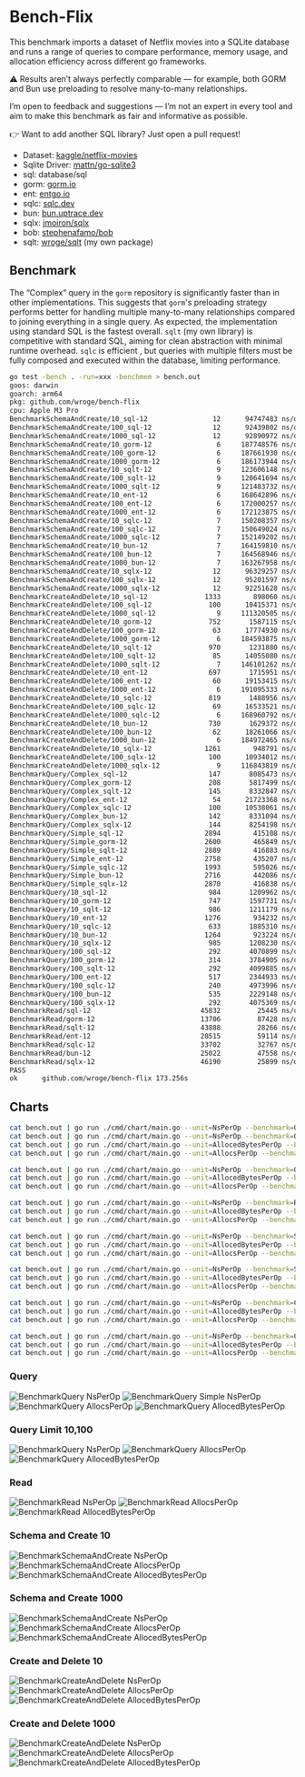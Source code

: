 # Bench-Flix

This benchmark imports a dataset of Netflix movies into a SQLite database and runs a range of queries to compare performance, memory usage, and allocation efficiency across different go frameworks.

⚠️ Results aren’t always perfectly comparable — for example, both GORM and Bun use preloading to resolve many-to-many relationships. 

I’m open to feedback and suggestions — I’m not an expert in every tool and aim to make this benchmark as fair and informative as possible.

👉 Want to add another SQL library? Just open a pull request!

- Dataset: [kaggle/netflix-movies](https://www.kaggle.com/datasets/bhargavchirumamilla/netflix-movies-and-tv-shows-till-2025)
- Sqlite Driver: [mattn/go-sqlite3](https://github.com/mattn/go-sqlite3)
- sql: database/sql
- gorm: [gorm.io](https://gorm.io/)
- ent: [entgo.io](https://entgo.io/)
- sqlc: [sqlc.dev](https://sqlc.dev/)
- bun: [bun.uptrace.dev](https://bun.uptrace.dev/)
- sqlx: [jmoiron/sqlx](https://jmoiron.github.io/sqlx/)
- bob: [stephenafamo/bob](https://bob.stephenafamo.com/docs/)
- sqlt: [wroge/sqlt](https://github.com/wroge/sqlt) (my own package)

## Benchmark

The “Complex” query in the ```gorm``` repository is significantly faster than in other implementations. This suggests that ```gorm```'s preloading strategy performs better for handling multiple many-to-many relationships compared to joining everything in a single query.
As expected, the implementation using standard SQL is the fastest overall.
```sqlt``` (my own library) is competitive with standard SQL, aiming for clean abstraction with minimal runtime overhead. 
```sqlc``` is efficient , but queries with multiple filters must be fully composed and executed within the database, limiting performance.

```bash
go test -bench . -run=xxx -benchmem > bench.out
goos: darwin
goarch: arm64
pkg: github.com/wroge/bench-flix
cpu: Apple M3 Pro
BenchmarkSchemaAndCreate/10_sql-12         	      12	  94747483 ns/op	10293553 B/op	  252126 allocs/op
BenchmarkSchemaAndCreate/100_sql-12        	      12	  92439802 ns/op	10274315 B/op	  252067 allocs/op
BenchmarkSchemaAndCreate/1000_sql-12       	      12	  92890972 ns/op	10271514 B/op	  252050 allocs/op
BenchmarkSchemaAndCreate/10_gorm-12        	       6	 187748576 ns/op	90605878 B/op	 1125615 allocs/op
BenchmarkSchemaAndCreate/100_gorm-12       	       6	 187661930 ns/op	90593441 B/op	 1125498 allocs/op
BenchmarkSchemaAndCreate/1000_gorm-12      	       6	 186173944 ns/op	90604456 B/op	 1125680 allocs/op
BenchmarkSchemaAndCreate/10_sqlt-12        	       9	 123606148 ns/op	21101958 B/op	  548847 allocs/op
BenchmarkSchemaAndCreate/100_sqlt-12       	       9	 120641694 ns/op	21159453 B/op	  549308 allocs/op
BenchmarkSchemaAndCreate/1000_sqlt-12      	       9	 121483732 ns/op	21128496 B/op	  549134 allocs/op
BenchmarkSchemaAndCreate/10_ent-12         	       6	 168642896 ns/op	40377832 B/op	 1002504 allocs/op
BenchmarkSchemaAndCreate/100_ent-12        	       6	 172000257 ns/op	40356352 B/op	 1002256 allocs/op
BenchmarkSchemaAndCreate/1000_ent-12       	       6	 172123875 ns/op	40344722 B/op	 1002214 allocs/op
BenchmarkSchemaAndCreate/10_sqlc-12        	       7	 150208357 ns/op	14914244 B/op	  463399 allocs/op
BenchmarkSchemaAndCreate/100_sqlc-12       	       7	 150649024 ns/op	14890195 B/op	  463187 allocs/op
BenchmarkSchemaAndCreate/1000_sqlc-12      	       7	 152149202 ns/op	14881841 B/op	  463105 allocs/op
BenchmarkSchemaAndCreate/10_bun-12         	       7	 164159810 ns/op	82727981 B/op	  428286 allocs/op
BenchmarkSchemaAndCreate/100_bun-12        	       7	 164568946 ns/op	82718881 B/op	  428281 allocs/op
BenchmarkSchemaAndCreate/1000_bun-12       	       7	 163267958 ns/op	82732716 B/op	  428422 allocs/op
BenchmarkSchemaAndCreate/10_sqlx-12        	      12	  96329257 ns/op	11195435 B/op	  290384 allocs/op
BenchmarkSchemaAndCreate/100_sqlx-12       	      12	  95201597 ns/op	11210752 B/op	  290518 allocs/op
BenchmarkSchemaAndCreate/1000_sqlx-12      	      12	  92251628 ns/op	11257504 B/op	  290930 allocs/op
BenchmarkCreateAndDelete/10_sql-12         	    1333	    898060 ns/op	   99334 B/op	    2322 allocs/op
BenchmarkCreateAndDelete/100_sql-12        	     100	  10415371 ns/op	 1073461 B/op	   25805 allocs/op
BenchmarkCreateAndDelete/1000_sql-12       	       9	 111320505 ns/op	10600969 B/op	  263450 allocs/op
BenchmarkCreateAndDelete/10_gorm-12        	     752	   1587115 ns/op	  856787 B/op	   10630 allocs/op
BenchmarkCreateAndDelete/100_gorm-12       	      63	  17774930 ns/op	 9311363 B/op	  115741 allocs/op
BenchmarkCreateAndDelete/1000_gorm-12      	       6	 184593875 ns/op	93450822 B/op	 1160658 allocs/op
BenchmarkCreateAndDelete/10_sqlt-12        	     970	   1231880 ns/op	  199993 B/op	    5174 allocs/op
BenchmarkCreateAndDelete/100_sqlt-12       	      85	  14055080 ns/op	 2159466 B/op	   56188 allocs/op
BenchmarkCreateAndDelete/1000_sqlt-12      	       7	 146101262 ns/op	21441068 B/op	  560566 allocs/op
BenchmarkCreateAndDelete/10_ent-12         	     697	   1715951 ns/op	  408148 B/op	    9917 allocs/op
BenchmarkCreateAndDelete/100_ent-12        	      60	  19153415 ns/op	 4363839 B/op	  106894 allocs/op
BenchmarkCreateAndDelete/1000_ent-12       	       6	 191095333 ns/op	42286826 B/op	 1044572 allocs/op
BenchmarkCreateAndDelete/10_sqlc-12        	     819	   1488956 ns/op	  148099 B/op	    4534 allocs/op
BenchmarkCreateAndDelete/100_sqlc-12       	      69	  16533521 ns/op	 1585974 B/op	   48948 allocs/op
BenchmarkCreateAndDelete/1000_sqlc-12      	       6	 168960792 ns/op	15243298 B/op	  475650 allocs/op
BenchmarkCreateAndDelete/10_bun-12         	     730	   1629372 ns/op	  839396 B/op	    4207 allocs/op
BenchmarkCreateAndDelete/100_bun-12        	      62	  18261066 ns/op	 8988730 B/op	   45271 allocs/op
BenchmarkCreateAndDelete/1000_bun-12       	       6	 184972465 ns/op	87590736 B/op	  441857 allocs/op
BenchmarkCreateAndDelete/10_sqlx-12        	    1261	    948791 ns/op	  107493 B/op	    2688 allocs/op
BenchmarkCreateAndDelete/100_sqlx-12       	     100	  10934012 ns/op	 1161774 B/op	   29714 allocs/op
BenchmarkCreateAndDelete/1000_sqlx-12      	       9	 116843819 ns/op	11465091 B/op	  301248 allocs/op
BenchmarkQuery/Complex_sql-12              	     147	   8085473 ns/op	    8418 B/op	     101 allocs/op
BenchmarkQuery/Complex_gorm-12             	     208	   5817499 ns/op	   74887 B/op	    1154 allocs/op
BenchmarkQuery/Complex_sqlt-12             	     145	   8332847 ns/op	    5212 B/op	     112 allocs/op
BenchmarkQuery/Complex_ent-12              	      54	  21723368 ns/op	   64611 B/op	    1282 allocs/op
BenchmarkQuery/Complex_sqlc-12             	     100	  10538061 ns/op	    3854 B/op	      91 allocs/op
BenchmarkQuery/Complex_bun-12              	     142	   8331094 ns/op	   41210 B/op	     462 allocs/op
BenchmarkQuery/Complex_sqlx-12             	     144	   8254198 ns/op	    9095 B/op	     103 allocs/op
BenchmarkQuery/Simple_sql-12               	    2894	    415108 ns/op	    3922 B/op	      83 allocs/op
BenchmarkQuery/Simple_gorm-12              	    2600	    465849 ns/op	   61580 B/op	     978 allocs/op
BenchmarkQuery/Simple_sqlt-12              	    2889	    416883 ns/op	    4107 B/op	     103 allocs/op
BenchmarkQuery/Simple_ent-12               	    2758	    435207 ns/op	   32214 B/op	     822 allocs/op
BenchmarkQuery/Simple_sqlc-12              	    1993	    595026 ns/op	    3490 B/op	      77 allocs/op
BenchmarkQuery/Simple_bun-12               	    2716	    442086 ns/op	   36639 B/op	     406 allocs/op
BenchmarkQuery/Simple_sqlx-12              	    2870	    416838 ns/op	    4626 B/op	      85 allocs/op
BenchmarkQuery/10_sql-12                   	     984	   1209962 ns/op	   21239 B/op	     461 allocs/op
BenchmarkQuery/10_gorm-12                  	     747	   1597731 ns/op	  178377 B/op	    3798 allocs/op
BenchmarkQuery/10_sqlt-12                  	     986	   1211179 ns/op	   23030 B/op	     529 allocs/op
BenchmarkQuery/10_ent-12                   	    1276	    934232 ns/op	   98819 B/op	    2269 allocs/op
BenchmarkQuery/10_sqlc-12                  	     633	   1885310 ns/op	   23617 B/op	     425 allocs/op
BenchmarkQuery/10_bun-12                   	    1264	    923224 ns/op	   71755 B/op	    1741 allocs/op
BenchmarkQuery/10_sqlx-12                  	     985	   1208230 ns/op	   26268 B/op	     436 allocs/op
BenchmarkQuery/100_sql-12                  	     292	   4070899 ns/op	  186909 B/op	    4254 allocs/op
BenchmarkQuery/100_gorm-12                 	     314	   3784905 ns/op	 1534801 B/op	   30597 allocs/op
BenchmarkQuery/100_sqlt-12                 	     292	   4099885 ns/op	  203563 B/op	    4766 allocs/op
BenchmarkQuery/100_ent-12                  	     517	   2344933 ns/op	  772213 B/op	   16487 allocs/op
BenchmarkQuery/100_sqlc-12                 	     240	   4973996 ns/op	  207996 B/op	    3861 allocs/op
BenchmarkQuery/100_bun-12                  	     535	   2229148 ns/op	  436369 B/op	   15238 allocs/op
BenchmarkQuery/100_sqlx-12                 	     292	   4075369 ns/op	  228297 B/op	    3959 allocs/op
BenchmarkRead/sql-12                       	   45832	     25445 ns/op	    2384 B/op	      69 allocs/op
BenchmarkRead/gorm-12                      	   13706	     87428 ns/op	   60054 B/op	    1004 allocs/op
BenchmarkRead/sqlt-12                      	   43888	     28266 ns/op	    3649 B/op	      93 allocs/op
BenchmarkRead/ent-12                       	   20515	     59114 ns/op	   33622 B/op	     848 allocs/op
BenchmarkRead/sqlc-12                      	   33702	     32767 ns/op	    2296 B/op	      67 allocs/op
BenchmarkRead/bun-12                       	   25022	     47558 ns/op	   36543 B/op	     414 allocs/op
BenchmarkRead/sqlx-12                      	   46190	     25899 ns/op	    2784 B/op	      70 allocs/op
PASS
ok  	github.com/wroge/bench-flix	173.256s
```

## Charts

```bash
cat bench.out | go run ./cmd/chart/main.go --unit=NsPerOp --benchmark=Query --variants=Simple,Complex
cat bench.out | go run ./cmd/chart/main.go --unit=NsPerOp --benchmark=Query --variants=Simple
cat bench.out | go run ./cmd/chart/main.go --unit=AllocedBytesPerOp --benchmark=Query --variants=Simple,Complex
cat bench.out | go run ./cmd/chart/main.go --unit=AllocsPerOp --benchmark=Query --variants=Simple,Complex

cat bench.out | go run ./cmd/chart/main.go --unit=NsPerOp --benchmark=Query --variants=10,100
cat bench.out | go run ./cmd/chart/main.go --unit=AllocedBytesPerOp --benchmark=Query --variants=10,100
cat bench.out | go run ./cmd/chart/main.go --unit=AllocsPerOp --benchmark=Query --variants=10,100

cat bench.out | go run ./cmd/chart/main.go --unit=NsPerOp --benchmark=Read
cat bench.out | go run ./cmd/chart/main.go --unit=AllocedBytesPerOp --benchmark=Read
cat bench.out | go run ./cmd/chart/main.go --unit=AllocsPerOp --benchmark=Read

cat bench.out | go run ./cmd/chart/main.go --unit=NsPerOp --benchmark=SchemaAndCreate --variants=10
cat bench.out | go run ./cmd/chart/main.go --unit=AllocedBytesPerOp --benchmark=SchemaAndCreate --variants=10
cat bench.out | go run ./cmd/chart/main.go --unit=AllocsPerOp --benchmark=SchemaAndCreate --variants=10

cat bench.out | go run ./cmd/chart/main.go --unit=NsPerOp --benchmark=SchemaAndCreate --variants=1000
cat bench.out | go run ./cmd/chart/main.go --unit=AllocedBytesPerOp --benchmark=SchemaAndCreate --variants=1000
cat bench.out | go run ./cmd/chart/main.go --unit=AllocsPerOp --benchmark=SchemaAndCreate --variants=1000

cat bench.out | go run ./cmd/chart/main.go --unit=NsPerOp --benchmark=CreateAndDelete --variants=1000
cat bench.out | go run ./cmd/chart/main.go --unit=AllocedBytesPerOp --benchmark=CreateAndDelete --variants=1000
cat bench.out | go run ./cmd/chart/main.go --unit=AllocsPerOp --benchmark=CreateAndDelete --variants=1000

cat bench.out | go run ./cmd/chart/main.go --unit=NsPerOp --benchmark=CreateAndDelete --variants=10
cat bench.out | go run ./cmd/chart/main.go --unit=AllocedBytesPerOp --benchmark=CreateAndDelete --variants=10
cat bench.out | go run ./cmd/chart/main.go --unit=AllocsPerOp --benchmark=CreateAndDelete --variants=10
```

### Query

![BenchmarkQuery NsPerOp](charts/Query_NsPerOp_SimpleComplex.png)
![BenchmarkQuery Simple NsPerOp](charts/Query_NsPerOp_Simple.png)
![BenchmarkQuery AllocsPerOp](charts/Query_AllocsPerOp_SimpleComplex.png)
![BenchmarkQuery AllocedBytesPerOp](charts/Query_AllocedBytesPerOp_SimpleComplex.png)

### Query Limit 10,100

![BenchmarkQuery NsPerOp](charts/Query_NsPerOp_10100.png)
![BenchmarkQuery AllocsPerOp](charts/Query_AllocsPerOp_10100.png)
![BenchmarkQuery AllocedBytesPerOp](charts/Query_AllocedBytesPerOp_10100.png)

### Read

![BenchmarkRead NsPerOp](charts/Read_NsPerOp.png)
![BenchmarkRead AllocsPerOp](charts/Read_AllocsPerOp.png)
![BenchmarkRead AllocedBytesPerOp](charts/Read_AllocedBytesPerOp.png)

### Schema and Create 10

![BenchmarkSchemaAndCreate NsPerOp](charts/SchemaAndCreate_NsPerOp_10.png)
![BenchmarkSchemaAndCreate AllocsPerOp](charts/SchemaAndCreate_AllocsPerOp_10.png)
![BenchmarkSchemaAndCreate AllocedBytesPerOp](charts/SchemaAndCreate_AllocedBytesPerOp_10.png)

### Schema and Create 1000

![BenchmarkSchemaAndCreate NsPerOp](charts/SchemaAndCreate_NsPerOp_1000.png)
![BenchmarkSchemaAndCreate AllocsPerOp](charts/SchemaAndCreate_AllocsPerOp_1000.png)
![BenchmarkSchemaAndCreate AllocedBytesPerOp](charts/SchemaAndCreate_AllocedBytesPerOp_1000.png)

### Create and Delete 10

![BenchmarkCreateAndDelete NsPerOp](charts/CreateAndDelete_NsPerOp_10.png)
![BenchmarkCreateAndDelete AllocsPerOp](charts/CreateAndDelete_AllocsPerOp_10.png)
![BenchmarkCreateAndDelete AllocedBytesPerOp](charts/CreateAndDelete_AllocedBytesPerOp_10.png)

### Create and Delete 1000

![BenchmarkCreateAndDelete NsPerOp](charts/CreateAndDelete_NsPerOp_1000.png)
![BenchmarkCreateAndDelete AllocsPerOp](charts/CreateAndDelete_AllocsPerOp_1000.png)
![BenchmarkCreateAndDelete AllocedBytesPerOp](charts/CreateAndDelete_AllocedBytesPerOp_1000.png)
